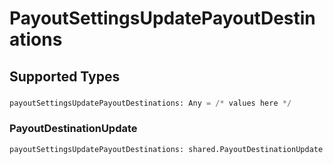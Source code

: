 # PayoutSettingsUpdatePayoutDestinations


## Supported Types

### 

```python
payoutSettingsUpdatePayoutDestinations: Any = /* values here */
```

### PayoutDestinationUpdate

```python
payoutSettingsUpdatePayoutDestinations: shared.PayoutDestinationUpdate = /* values here */
```

